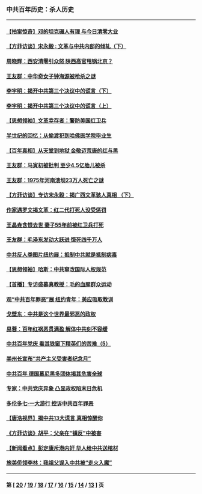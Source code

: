### 中共百年历史：杀人历史
---
#### [【拍案惊奇】邓的坦克碾人有理 与今日清零大业](../../pages/nf1176106/n13729574.md?06210430) 
#### [【方菲访谈】宋永毅 : 文革与中共内部的倾轧（下）](../../pages/nf1176106/n13486836.md?06210430) 
#### [周晓辉：西安清零引众怒 陕西高官甩锅北京？](../../pages/nf1176106/n13484627.md?06210430) 
#### [王友群：中华奇女子钟海源被枪杀之谜](../../pages/nf1176106/n13430555.md?06210430) 
#### [李宇明：揭开中共第三个决议中的谎言（下）](../../pages/nf1176106/n13389389.md?06210430) 
#### [李宇明：揭开中共第三个决议中的谎言（上）](../../pages/nf1176106/n13388697.md?06210430) 
#### [【思想领袖】文革幸存者：警防美国红卫兵](../../pages/nf1176106/n13339289.md?06210430) 
#### [半世纪的回忆：从偷渡犯到哈佛医学院毕业生](../../pages/nf1176106/n13345328.md?06210430) 
#### [【百年真相】从天堂到地狱 金敬迈荒唐的红与黑](../../pages/nf1176106/n13336995.md?06210430) 
#### [王友群：马寅初被批判 至少4.5亿胎儿被杀](../../pages/nf1176106/n13260313.md?06210430) 
#### [王友群：1975年河南溃坝23万人死亡之谜](../../pages/nf1176106/n13231576.md?06210430) 
#### [【方菲访谈】专访宋永毅：揭广西文革骇人真相 （下）](../../pages/nf1176106/n13209074.md?06210430) 
#### [作家遇罗文揭文革：红二代打死人没受惩罚](../../pages/nf1176106/n13205254.md?06210430) 
#### [王晶垚含恨去世 妻子55年前被红卫兵打死](../../pages/nf1176106/n13203590.md?06210430) 
#### [王友群：毛泽东发动大跃进 饿死四千万人](../../pages/nf1176106/n13177158.md?06210430) 
#### [中共反人类图片纽约展：抵制中共就是抵制病毒](../../pages/nf1176106/n13115371.md?06210430) 
#### [【思想领袖】哈斯：中共窜改国际人权规范](../../pages/nf1176106/n13053647.md?06210430) 
#### [【首播】专访盛慕真教授：毛的血腥群众运动](../../pages/nf1176106/n13091782.md?06210430) 
#### [观“中共百年罪恶”展 纽约青年：美应吸取教训](../../pages/nf1176106/n13085246.md?06210430) 
#### [戈壁东：中共是这个世界最邪恶的政权](../../pages/nf1176106/n13085641.md?06210430) 
#### [易蓉：百年红祸恶贯满盈 解体中共刻不容缓](../../pages/nf1176106/n13084455.md?06210430) 
#### [中共百年党庆 看其铁窗下精英们的苦难（5）](../../pages/nf1176106/n13076766.md?06210430) 
#### [美州长宣布“共产主义受害者纪念月”](../../pages/nf1176106/n13074024.md?06210430) 
#### [中共百年 德国慕尼黑多团体揭其危害全球](../../pages/nf1176106/n13068873.md?06210430) 
#### [专家：中共党庆异象 凸显政权陷末日危机](../../pages/nf1176106/n13067084.md?06210430) 
#### [多伦多七·一大游行 控诉中共百年罪恶](../../pages/nf1176106/n13062043.md?06210430) 
#### [【唐浩视界】揭中共13大谎言 真相惊醒你](../../pages/nf1176106/n13065208.md?06210430) 
#### [《方菲访谈》胡平：父亲在“镇反”中被害](../../pages/nf1176106/n13064114.md?06210430) 
#### [【新闻看点】彭定康斥港内奸 华人给中共送棺材](../../pages/nf1176106/n13064230.md?06210430) 
#### [旅美侨领李林：我祖父误入中共被“走火入魔”](../../pages/nf1176106/n13062777.md?06210430) 

---
#### 第 [ [20](./20.md?06210430) / [19](./19.md?06210430) / [18](./18.md?06210430) / [17](./17.md?06210430) / [16](./16.md?06210430) / [15](./15.md?06210430) / [14](./14.md?06210430) / [13](./13.md?06210430) ] 页
